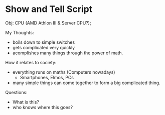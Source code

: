 <!--markdownlint-disable-file-->
# Show and Tell Script

Obj: CPU (AMD Athlon III & Server CPU?);

My Thoughts: 
- boils down to simple switches 
- gets complicated very quickly
- acomplishes many things through the power of math. 

How it relates to society: 
- everything runs on maths (Computers nowadays)
    - Smartphones, Elmos, PCs
- many simple things can come together to form a big complicated thing.

Questions: 
- What is this? 
- who knows where this goes?